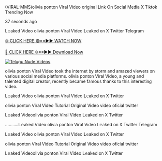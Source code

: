 (VIRAL-MMS)olivia ponton Viral Video original Link On Social Media X Tiktok Trending Now



37 seconds ago

L𝚎aked Video olivia ponton Viral Video L𝚎aked on X Twitter Telegram

[🌐 CLICK HERE 🟢==►► WATCH NOW](https://viral-xone.blogspot.com/2025/01/valovideo.html)

[🔴 CLICK HERE 🌐==►► Download Now](https://viral-xone.blogspot.com/2025/01/valovideo.html)

[![Telugu Nude Videos](https://i.imgur.com/dJHk4Zq.gif)](https://viral-xone.blogspot.com/2025/01/valovideo.html)

olivia ponton Viral Video took the internet by storm and amazed viewers on various social media platforms. olivia ponton Viral Video, a young and talented digital creator, recently became famous thanks to this interesting video.

L𝚎aked Video olivia ponton Viral Video L𝚎aked on X Twitter

olivia ponton Viral Video Tutorial Original Video video oficial twitter

L𝚎aked Videoolivia ponton Viral Video L𝚎aked on X Twitter

...........L𝚎aked Video olivia ponton Viral Video L𝚎aked on X Twitter Telegram

L𝚎aked Video olivia ponton Viral Video L𝚎aked on X Twitter

olivia ponton Viral Video Tutorial Original Video video oficial twitter

L𝚎aked Videoolivia ponton Viral Video L𝚎aked on X Twitter